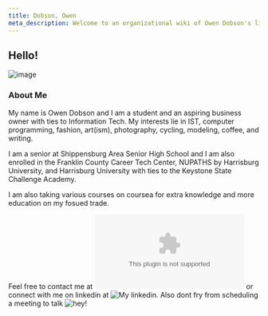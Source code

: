 ```yaml
---
title: Dobson, Owen
meta_description: Welcome to an organizational wiki of Owen Dobson's life.
---
```


## Hello!

![image](/owen.jpg)

### About Me

My name is Owen Dobson and I am a student and an aspiring business owner with ties to Information Tech. My interests lie in IST, computer programming, fashion, art(ism), photography, cycling, modeling, coffee, and writing. 

I am a senior at Shippensburg Area Senior High School and I am also enrolled in the Franklin County Career Tech Center, NUPATHS by Harrisburg University, and Harrisburg University with ties to the Keystone State Challenge Academy.

I am also taking various courses on coursea for extra knowledge and more education on my fosued trade.

Feel free to contact me at ![My email](owen@owendobson.com) or connect with me on linkedin at ![My linkedin](linkedin.com/in/owendob23). Also dont fry from scheduling a meeting to talk ![hey!](https://calendar.app.google/iFXJjeVrRZVM4HFH8)


